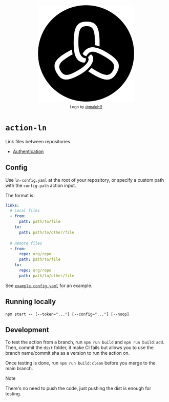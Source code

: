 <div align="center">
  <img width="300" src="https://github.com/nobe4/action-ln/blob/main/docs/logo.png" /> <br>
  <sub>Logo by <a href="https://www.instagram.com/malohff">@malohff</a></sub>
</div>

# `action-ln`

Link files between repositories.

- [Authentication](/docs/authentication.md)

## Config

Use `ln-config.yaml` at the root of your repository, or specify a custom path
with the `config-path` action input.

The format is:

```yaml
links:
  # Local files
  - from:
      path: path/to/file
    to:
      path: path/to/other/file

  # Remote files
  - from:
      repo: org/repo
      path: path/to/file
    to:
      repo: org/repo
      path: path/to/other/file
```

See [`example.config.yaml`](./example.config.yaml) for an example.

## Running locally

```shell
npm start -- [--token="..."] [--config="..."] [--noop]
```

## Development

To test the action from a branch, run `npm run build` and `npm run build:add`.
Then, commit the `dist` folder, it make CI fails but allows you to use the
branch name/commit sha as a version to run the action on.

Once testing is done, run `npm run build:clean` before you merge to the main branch.

> [!NOTE]
> There's no need to push the code, just pushing the dist is enough for testing.
